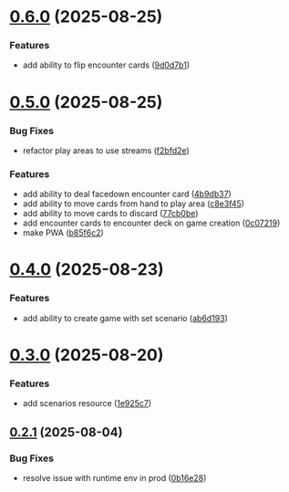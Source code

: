 # [0.6.0](https://github.com/jwstover/sanctum/compare/v0.5.0...v0.6.0) (2025-08-25)


### Features

* add ability to flip encounter cards ([9d0d7b1](https://github.com/jwstover/sanctum/commit/9d0d7b1d67456d4ab2faef35a1de2add4c754a2e))



# [0.5.0](https://github.com/jwstover/sanctum/compare/v0.4.0...v0.5.0) (2025-08-25)


### Bug Fixes

* refactor play areas to use streams ([f2bfd2e](https://github.com/jwstover/sanctum/commit/f2bfd2e8fabdf6abfa2c4a22b7366a0bf873b63f))


### Features

* add ability to deal facedown encounter card ([4b9db37](https://github.com/jwstover/sanctum/commit/4b9db37cc83d096cf03ad3d5ef4a0fae53772fb7))
* add ability to move cards from hand to play area ([c8e3f45](https://github.com/jwstover/sanctum/commit/c8e3f4561f0c7363badd5584c77eae4fff4165a3))
* add ability to move cards to discard ([77cb0be](https://github.com/jwstover/sanctum/commit/77cb0be96e8d7da2c9bf9fe7581ae78be1593954))
* add encounter cards to encounter deck on game creation ([0c07219](https://github.com/jwstover/sanctum/commit/0c072191f46f167e0a5fdc3d8876c3a3999db1a5))
* make PWA ([b85f6c2](https://github.com/jwstover/sanctum/commit/b85f6c227791823d69b0da5cff4306e8e0bf9858))



# [0.4.0](https://github.com/jwstover/sanctum/compare/v0.3.0...v0.4.0) (2025-08-23)


### Features

* add ability to create game with set scenario ([ab6d193](https://github.com/jwstover/sanctum/commit/ab6d19379c8bc1cca5c574faae33566faed88263))



# [0.3.0](https://github.com/jwstover/sanctum/compare/v0.2.1...v0.3.0) (2025-08-20)


### Features

* add scenarios resource ([1e925c7](https://github.com/jwstover/sanctum/commit/1e925c7daeb6e4fe09f5c1a7dce9ec09a4d6f2c1))



## [0.2.1](https://github.com/jwstover/sanctum/compare/v0.2.0...v0.2.1) (2025-08-04)


### Bug Fixes

* resolve issue with runtime env in prod ([0b16e28](https://github.com/jwstover/sanctum/commit/0b16e28724c60eab35f7045d3bb8f86a04205f9d))



